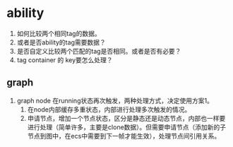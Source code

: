 # ability

1. 如何比较两个相同tag的数据。
2. 或者是否ability的tag需要数据？
3. 是否自定义比较两个匹配的tag是否相同。或者是否有必要？
4. tag container 的 key要怎么处理？

## graph

1. graph node 在running状态再次触发，两种处理方式，决定使用方案1。
   1. 在node内部缓存多重状态，内部进行处理多次触发的情况。
   2. 申请节点，增加一个节点状态，区分是静态还是动态节点，内部也一样要进行处理（简单许多，主要是clone数据）。但需要申请节点（添加新的子节点到图中，在ecs中需要到下一帧才能生效），处理节点间引用关系。
